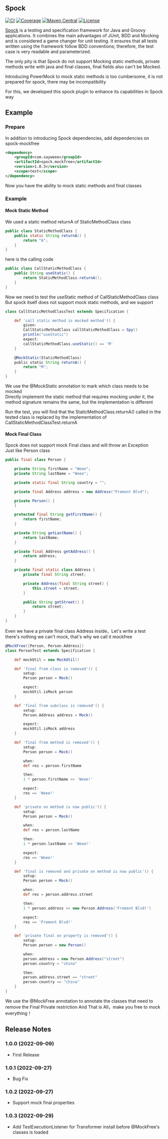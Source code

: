 ## Spock
[![CI](https://github.com/sayweee/spock-mockfree/actions/workflows/maven.yml/badge.svg)](https://github.com/sayweee/spock-mockfree/actions/workflows/maven.yml)
[![Coverage](.github/badges/jacoco.svg)](https://github.com/sayweee/spock-mockfree/actions/workflows/maven.yml)
[![Maven Central](https://img.shields.io/maven-central/v/com.sayweee/spock.mockfree)](https://search.maven.org/search?q=g:com.sayweee%20AND%20a:spock.mockfree)
[![License](https://img.shields.io/badge/license-Apache%202-blue)](https://www.apache.org/licenses/LICENSE-2.0.html)

[Spock](https://github.com/spockframework/spock) is a testing and specification framework for Java and Groovy applications.
It combines the main advantages of JUnit, BDD and Mocking and is considered a game changer for unit testing.
It ensures that all tests written using the framework follow BDD conventions; therefore, the test case is very readable
and parameterized. 

The only pity is that Spock do not support Mocking static methods, private methods write with java and final classes,
final fields also can't be Mocked.

Introducing PowerMock to mock static methods is too cumbersome, it is not prepared for spock, there may be incompatibility

For this, we developed this spock plugin to enhance its capabilities in Spock way

## Example

### Prepare

In addition to introducing Spock dependencies, add dependencies on spock-mockfree

```xml
<dependency>
    <groupId>com.sayweee</groupId>
    <artifactId>spock.mockfree</artifactId>
    <version>1.0.3</version>
    <scope>test</scope>
</dependency>
```
Now you have the ability to mock static methods and final classes

### Example

#### Mock Static Method 
We used a static method returnA of StaticMethodClass class
```java
public class StaticMethodClass {
    public static String returnA() {
        return "A";
    }
}
```
here is the calling code
```java
public class CallStaticMethodClass {
    public String useStatic() {
        return StaticMethodClass.returnA();
    }
}
```
Now we need to test the useStatic method of CallStaticMethodClass class
But spock itself does not support mock static methods, and we support

```groovy
class CallStaticMethodClassTest extends Specification {

    def 'call static method is mocked method'() {
        given:
        CallStaticMethodClass callStaticMethodClass = Spy()
        println("useStatic")
        expect:
        callStaticMethodClass.useStatic() == 'M'
    }

    @MockStatic(StaticMethodClass)
    public static String returnA() {
        return "M";
    }
}
```
We use the @MockStatic annotation to mark which class needs to be mocked  
Directly implement the static method that requires mocking under it, 
the method signature remains the same, but the implementation is different

Run the test, you will find that the StaticMethodClass.returnA() called in the tested class is replaced by the implementation of CallStaticMethodClassTest.returnA

#### Mock Final Class

Spock does not support mock Final class and will throw an Exception  
Just like Person class
```java
public final class Person {

    private String firstName = "Weee";
    private String lastName = "Weee";

    private static final String country = "";

    private final Address address = new Address("Fremont Blvd");

    private Person() {
    }

    protected final String getFirstName() {
        return firstName;
    }

    private String getLastName() {
        return lastName;
    }

    private final Address getAddress() {
        return address;
    }

    private final static class Address {
        private final String street;

        private Address(final String street) {
            this.street = street;
        }

        public String getStreet() {
            return street;
        }
    }
}
```
Even we have a private final class Address inside，Let's write a test  
there's nothing we can't mock, that's why we call it mockfree

```groovy
@MockFree([Person, Person.Address])
class PersonTest extends Specification {

    def mockUtil = new MockUtil()

    def 'final from class is removed'() {
        setup:
        Person person = Mock()

        expect:
        mockUtil.isMock person
    }

    def 'final from subclass is removed'() {
        setup:
        Person.Address address = Mock()

        expect:
        mockUtil.isMock address
    }

    def 'final from method is removed'() {
        setup:
        Person person = Mock()

        when:
        def res = person.firstName

        then:
        1 * person.firstName >> 'Weee!'

        expect:
        res == 'Weee!'
    }

    def 'private on method is now public'() {
        setup:
        Person person = Mock()

        when:
        def res = person.lastName

        then:
        1 * person.lastName >> 'Weee!'

        expect:
        res == 'Weee!'
    }

    def 'final is removed and private on method is now public'() {
        setup:
        Person person = Mock()

        when:
        def res = person.address.street

        then:
        1 * person.address >> new Person.Address('Fremont Blvd!')

        expect:
        res == 'Fremont Blvd!'
    }

    def 'private final on property is removed'() {
        setup:
        Person person = new Person()

        when:
        person.address = new Person.Address("street")
        person.country = "china"

        then:
        person.address.street == "street"
        person.country == "china"
    }
}
```
We use the @MockFree annotation to annotate the classes that need to remove the Final Private restriction
And That is All，make you free to mock everything！

## Release Notes

### 1.0.0 (2022-09-09)
 * First Release
### 1.0.1 (2022-09-27)
 * Bug Fix
### 1.0.2 (2022-09-27)
 * Support mock final properties
### 1.0.3 (2022-09-29)
* Add TestExecutionListener for Transformer install before @MockFree's classes is loaded

